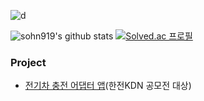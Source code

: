<!--
![sohn919's GitHub stats](https://github-readme-stats.vercel.app/api?username=sohn919&show_icons=true&theme=radical)

<!--
**sohn919/sohn919** is a ✨ _special_ ✨ repository because its `README.md` (this file) appears on your GitHub profile.

Here are some ideas to get you started:

- 🔭 I’m currently working on ...
- 🌱 I’m currently learning ...
- 👯 I’m looking to collaborate on ...
- 🤔 I’m looking for help with ...
- 💬 Ask me about ...
- 📫 How to reach me: ...
- 😄 Pronouns: ...
- ⚡ Fun fact: ...
-->

![d](https://capsule-render.vercel.app/api?type=wave&color=auto&height=300&section=header&text=capsule%20render&fontSize=90)


![sohn919's github stats](https://github-readme-stats.vercel.app/api?username=sohn919&show_icons=true)
[![Solved.ac
프로필](http://mazassumnida.wtf/api/v2/generate_badge?boj=sohn919)](https://solved.ac/sohn919)




### Project

+ [전기차 충전 어댑터 앱](https://github.com/sohn919/charging_apps)(한전KDN 공모전 대상)
